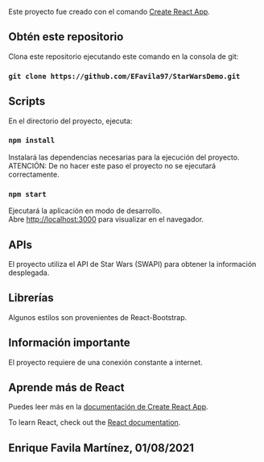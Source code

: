 Este proyecto fue creado con el comando [Create React App](https://github.com/facebook/create-react-app).

## Obtén este repositorio

Clona este repositorio ejecutando este comando en la consola de git:

### `git clone https://github.com/EFavila97/StarWarsDemo.git`

## Scripts

En el directorio del proyecto, ejecuta:

### `npm install`

Instalará las dependencias necesarias para la ejecución del proyecto. ATENCIÓN: De no hacer este paso el proyecto no se ejecutará correctamente.

### `npm start`

Ejecutará la aplicación en modo de desarrollo.\
Abre [http://localhost:3000](http://localhost:3000) para visualizar en el navegador.

## APIs

El proyecto utiliza el API de Star Wars (SWAPI) para obtener la información desplegada.

## Librerías

Algunos estilos son provenientes de React-Bootstrap.

## Información importante

El proyecto requiere de una conexión constante a internet.

## Aprende más de React

Puedes leer más en la [documentación de Create React App](https://facebook.github.io/create-react-app/docs/getting-started).

To learn React, check out the [React documentation](https://reactjs.org/).

## Enrique Favila Martínez, 01/08/2021
